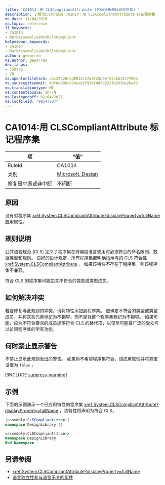```yaml
---
title: 'CA1014：用 CLSCompliantAttribute (代码分析来标记程序集) '
description: 了解代码分析规则 CA1014：用 CLSCompliantAttribute 标记程序集
ms.date: 11/04/2016
ms.topic: reference
f1_keywords:
- CA1014
- MarkAssembliesWithClsCompliant
helpviewer_keywords:
- CA1014
- MarkAssembliesWithClsCompliant
author: gewarren
ms.author: gewarren
dev_langs:
- CSharp
- VB
ms.openlocfilehash: a3c29426c5d8013c57a3f25d9ef55c5d1477760a
ms.sourcegitcommit: 4df8e005c074ceb1f978f007b222fe253be2baf3
ms.translationtype: MT
ms.contentlocale: zh-CN
ms.lasthandoff: 02/04/2021
ms.locfileid: "99547507"
---
```

# <a name="ca1014-mark-assemblies-with-clscompliantattribute"></a>CA1014:用 CLSCompliantAttribute 标记程序集

| 项                                     | “值”            |
|------------------------------------------|------------------|
| RuleId                                   | CA1014           |
| 类别                                 | [Microsoft. Design](design-warnings.md) |
| 修复是中断或非中断 | 不间断     |

## <a name="cause"></a>原因

没有对程序集 <xref:System.CLSCompliantAttribute?displayProperty=fullName> 应用属性。

## <a name="rule-description"></a>规则说明

公共语言规范 (CLS) 定义了程序集在跨编程语言使用时必须符合的命名限制、数据类型和规则。 良好的设计规定，所有程序集都明确指示与的 CLS 符合性 <xref:System.CLSCompliantAttribute> 。 如果该特性不存在于程序集，则该程序集不兼容。

符合 CLS 的程序集可能包含不符合的类型或类型成员。

## <a name="how-to-fix-violations"></a>如何解决冲突

若要修复与此规则的冲突，请将特性添加到程序集。 应确定不符合的类型或类型成员，并将这些元素标记为不相容，而不是将整个程序集标记为不相容。 如果可能，应为不符合要求的成员提供符合 CLS 的替代项，以便尽可能最广泛的受众可以访问程序集的所有功能。

## <a name="when-to-suppress-warnings"></a>何时禁止显示警告

不禁止显示此规则发出的警告。 如果你不希望程序集符合，请应用属性并将其值设置为 `false` 。

[!INCLUDE [suppress-warning](../../../../includes/code-analysis/suppress-warning.md)]

## <a name="example"></a>示例

下面的示例演示一个已应用特性的程序集 <xref:System.CLSCompliantAttribute?displayProperty=fullName> ，该特性将声明为符合 CLS。

```csharp
[assembly:CLSCompliant(true)]
namespace DesignLibrary {}
```

```vb
<assembly:CLSCompliant(true)>
Namespace DesignLibrary
End Namespace
```

## <a name="see-also"></a>另请参阅

- <xref:System.CLSCompliantAttribute?displayProperty=fullName>
- [语言独立性和与语言无关的组件](../../../standard/language-independence-and-language-independent-components.md)
